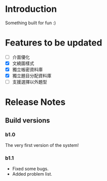 # Introduction
Something built for fun :)
# Features to be updated
- [ ] 介面優化
- [x] 文繞圖樣式
- [x] 獨立帳密資料庫
- [x] 獨立題目分配資料庫
- [ ] 支援選擇以外題型

# Release Notes
## Build versions
### b1.0
The very first version of the system!
### b1.1
- Fixed some bugs.
- Added problem list.